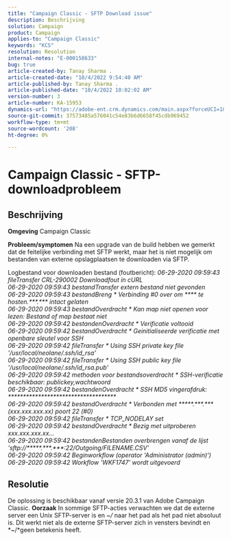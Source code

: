 ```yaml
---
title: "Campaign Classic - SFTP Download issue"
description: Beschrijving
solution: Campaign
product: Campaign
applies-to: "Campaign Classic"
keywords: "KCS"
resolution: Resolution
internal-notes: "E-000158633"
bug: true
article-created-by: Tanay Sharma .
article-created-date: "10/4/2022 9:54:40 AM"
article-published-by: Tanay Sharma .
article-published-date: "10/4/2022 10:02:02 AM"
version-number: 3
article-number: KA-15953
dynamics-url: "https://adobe-ent.crm.dynamics.com/main.aspx?forceUCI=1&pagetype=entityrecord&etn=knowledgearticle&id=ff71298d-ca43-ed11-bba2-0022480868ff"
source-git-commit: 37573485a576041c54e83b6d6658f45cdb969452
workflow-type: tm+mt
source-wordcount: '208'
ht-degree: 0%

---
```


# Campaign Classic - SFTP-downloadprobleem

## Beschrijving

<b>Omgeving</b>
Campaign Classic


<b>Probleem/symptomen</b>
Na een upgrade van de build hebben we gemerkt dat de feitelijke verbinding met SFTP werkt, maar het is niet mogelijk om bestanden van externe opslagplaatsen te downloaden via SFTP.

Logbestand voor downloaden bestand (foutbericht):
*06-29-2020 09:59:43 fileTransfer CRL-290002 Downloadfout in cURL
<br>06-29-2020 09:59:43 bestandTransfer extern bestand niet gevonden
<br>06-29-2020 09:59:43 bestandBreng \* Verbinding #0 over om \*\*\*\* te hosten.\*\*\*.\*\*\* intact gelaten
<br>06-29-2020 09:59:43 bestandOverdracht \* Kan map niet openen voor lezen: Bestand of map bestaat niet
<br>06-29-2020 09:59:42 bestandenOverdracht \* Verificatie voltooid
<br>06-29-2020 09:59:42 bestandOverdracht \* Geinitialiseerde verificatie met openbare sleutel voor SSH
<br>06-29-2020 09:59:42 fileTransfer \* Using SSH private key file &#39;/usr/local/neolane/.ssh/id_rsa&#39;
<br>06-29-2020 09:59:42 fileTransfer \* Using SSH public key file &#39;/usr/local/neolane/.ssh/id_rsa.pub&#39;
<br>06-29-2020 09:59:42 methoden voor bestandsoverdracht \* SSH-verificatie beschikbaar: publickey,wachtwoord
<br>06-29-2020 09:59:42 bestandenOverdracht \* SSH MD5 vingerafdruk: \*\*\*\*\*\*\*\*\*\*\*\*\*\*\*\*\*\*\*\*\*\*\*\*\*\*\*\*\*\*\*\*\*\*\*\*
<br>06-29-2020 09:59:42 bestandOverdracht \* Verbonden met \*\*\*\*\*.\*\*\*.\*\*\* (xxx.xxx.xxx.xx) poort 22 (#0)
<br>06-29-2020 09:59:42 fileTransfer \* TCP_NODELAY set
<br>06-29-2020 09:59:42 bestandOverdracht \* Bezig met uitproberen xxx.xxx.xxx.xx...
<br>06-29-2020 09:59:42 bestandenBestanden overbrengen vanaf de lijst &#39;sftp://\*\*\*\*\*.\*\*\*.\*\*\*:22/Outgoing/FILENAME.CSV&#39;
<br>06-29-2020 09:59:42 Beginworkflow (operator &#39;Administrator (admin)&#39;)
<br>06-29-2020 09:59:42 Workflow &#39;WKF1747&#39; wordt uitgevoerd*

## Resolutie


De oplossing is beschikbaar vanaf versie 20.3.1 van Adobe Campaign Classic.
<b>Oorzaak</b>
In sommige SFTP-acties verwachten we dat de externe server een Unix SFTP-server is en *~/* naar het pad als het pad niet absoluut is.
Dit werkt niet als de externe SFTP-server zich in vensters bevindt en *~/*geen betekenis heeft.
